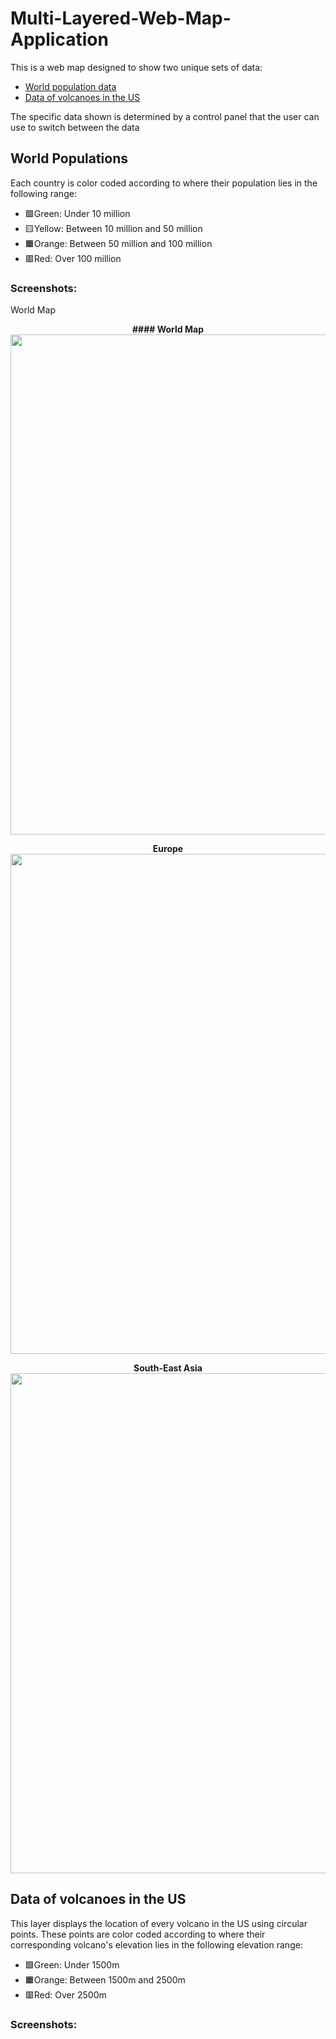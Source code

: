 # Multi-Layered-Web-Map-Application

This is a web map designed to show two unique sets of data:
- [World population data](#world_population)
- [Data of volcanoes in the US](#volcano_data)

The specific data shown is determined by a control panel that the user can use to switch between the data


## World Populations

Each country is color coded according to where their population lies in the following range:
- 🟩Green: Under 10 million
- 🟨Yellow: Between 10 million and 50 million
- 🟧Orange: Between 50 million and 100 million
- 🟥Red: Over 100 million


### Screenshots: 
World Map
<p align="center">
  <b>#### World Map</b>
  <img src="https://user-images.githubusercontent.com/43527512/111891307-74255400-89c8-11eb-9cb9-d9d3dcf33373.PNG" width = 800>
</p>

<p align="center">
  <b>Europe</b>
  <img src="https://user-images.githubusercontent.com/43527512/111891307-74255400-89c8-11eb-9cb9-d9d3dcf33373.PNG" width = 800>
</p>

<p align="center">
  <b>South-East Asia</b>
  <img src="https://user-images.githubusercontent.com/43527512/111891307-74255400-89c8-11eb-9cb9-d9d3dcf33373.PNG" width = 800>
</p>

## Data of volcanoes in the US

This layer displays the location of every volcano in the US using circular points. These points are color coded according to where their corresponding volcano's elevation lies in the following elevation range:

- 🟩Green: Under 1500m
- 🟧Orange: Between 1500m and 2500m
- 🟥Red: Over 2500m


### Screenshots: 
